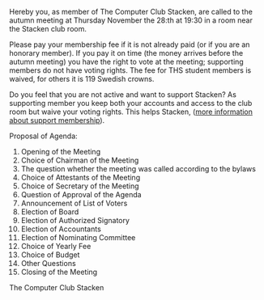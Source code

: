 <!-- 
.. title: Summons to the Stacken Autumn Meeting
.. slug: hostmote
.. date: 2019-10-31 20:20:00 CET
.. description: 
.. category: 2019
-->

Hereby you, as member of The Computer Club Stacken, are called to the autumn 
meeting at Thursday November the 28:th at 19:30 in a room near the Stacken club
room.

Please pay your membership fee if it is not already paid (or if you are an 
honorary member). If you pay it on time (the money arrives before the autumn 
meeting) you have the right to vote at the meeting; supporting members do not 
have voting rights. The fee for THS student members is waived, for others it is
119 Swedish crowns.

<!-- TEASER_END -->

Do you feel that you are not active and want to support Stacken? As supporting 
member you keep both your accounts and access to the club room but waive your 
voting rights. This helps Stacken,
([more information about support membership](https://www.stacken.kth.se/en/member/support)).

Proposal of Agenda:

1. Opening of the Meeting
2. Choice of Chairman of the Meeting
3. The question whether the meeting was called according to the bylaws
4. Choice of Attestants of the Meeting
5. Choice of Secretary of the Meeting
6. Question of Approval of the Agenda
7. Announcement of List of Voters
8. Election of Board
9. Election of Authorized Signatory
10. Election of Accountants
11. Election of Nominating Committee
12. Choice of Yearly Fee
13. Choice of Budget
14. Other Questions
15. Closing of the Meeting


The Computer Club Stacken
